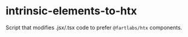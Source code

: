 # intrinsic-elements-to-htx
Script that modifies .jsx/.tsx code to prefer `@fartlabs/htx` components.
